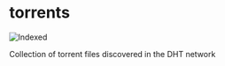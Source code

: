 torrents 
========
![Indexed](https://img.shields.io/badge/indexed-138759-blue)

Collection of torrent files discovered in the DHT network
